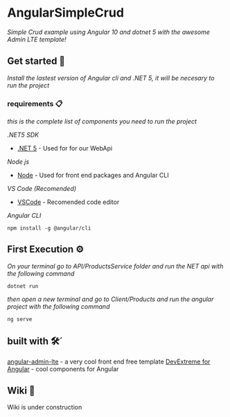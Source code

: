 # AngularSimpleCrud
_Simple Crud example using Angular 10 and dotnet 5 with the awesome Admin LTE template!_

## Get started 🚀
_Install the lastest version of Angular cli and .NET 5, it will be necesary to run the project_

### requirements 📋
_this is the complete list of components you need to run the project_

_.NET5 SDK_

* [.NET 5](https://dotnet.microsoft.com/download/dotnet/5.0) - Used for for our WebApi

_Node js_

* [Node](https://nodejs.org/es/download/) - Used for front end packages and Angular CLI

_VS Code (Recomended)_

* [VSCode](https://code.visualstudio.com/) - Recomended code editor



_Angular CLI_
```
npm install -g @angular/cli
```

## First Execution ⚙️

_On your terminal go to API/ProductsService folder  and run the NET api with the following command_
```
dotnet run
```

_then open a new terminal and go to Client/Products and run the angular project with the following command_

```
ng serve
````

## built with 🛠️´
[angular-admin-lte](https://www.npmjs.com/package/angular-admin-lte) - a very cool front end free template
[DevExtreme for Angular](https://js.devexpress.com/Overview/Angular/) - cool components for Angular

## Wiki 📖
Wiki is under construction



